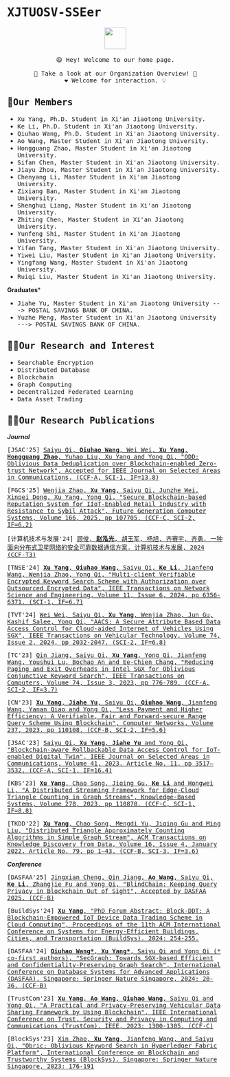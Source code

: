 # <samp>XJTUOSV-SSEer</samp>

<p align="center">
  <img src="https://user-images.githubusercontent.com/5679180/79618120-0daffb80-80be-11ea-819e-d2b0fa904d07.gif" width="50px">
  <br><br />
  <samp>
    😆 Hey! Welcome to our home page.
    <br />
    <br /> 🍉 Take a look at our Organization Overview!  🌱
    <br /> ❤️ Welcome for interaction. 💡
    <br /> 
  </samp>
</p>



## 🧙<samp>Our Members</samp>
* <samp>Xu Yang, Ph.D. Student in Xi'an Jiaotong University.</samp>
* <samp>Ke Li, Ph.D. Student in Xi'an Jiaotong University.</samp>
* <samp>Qiuhao Wang, Ph.D. Student in Xi'an Jiaotong University.</samp>
* <samp>Ao Wang, Master Student in Xi'an Jiaotong University.</samp>
* <samp>Hongguang Zhao, Master Student in Xi'an Jiaotong University.</samp>
* <samp>Sifan Chen, Master Student in Xi'an Jiaotong University.</samp>
* <samp>Jiayu Zhou, Master Student in Xi'an Jiaotong University.</samp>
* <samp>Chenyang Li, Master Student in Xi'an Jiaotong University.</samp>
* <samp>Zixiang Ban, Master Student in Xi'an Jiaotong University.</samp>
* <samp>Shenghui Liang, Master Student in Xi'an Jiaotong University.</samp>
* <samp>Zhiting Chen, Master Student in Xi'an Jiaotong University.</samp>
* <samp>Yunfeng Shi, Master Student in Xi'an Jiaotong University.</samp>
* <samp>Yifan Tang, Master Student in Xi'an Jiaotong University.</samp>
* <samp>Yiwei Liu, Master Student in Xi'an Jiaotong University.</samp>
* <samp>Yingfang Wang, Master Student in Xi'an Jiaotong University.</samp>
* <samp>Ruiqi Liu, Master Student in Xi'an Jiaotong University.</samp>

**Graduates***

* <samp>Jiahe Yu, Master Student in Xi'an Jiaotong University ---> POSTAL SAVINGS BANK OF CHINA.</samp>
* <samp>Yuzhe Meng, Master Student in Xi'an Jiaotong University ---> POSTAL SAVINGS BANK OF CHINA.</samp>

## 🙋‍♀️<samp>Our Research and Interest</samp>

* <samp>Searchable Encryption</samp>
* <samp>Distributed Database</samp>
* <samp>Blockchain</samp>
* <samp>Graph Computing</samp>
* <samp>Decentralized Federated Learning</samp>
* <samp>Data Asset Trading</samp>

## 👩‍💻<samp>Our Research Publications</samp>

***Journal***

<samp>[JSAC'25] [Saiyu Qi, **Qiuhao Wang**, Wei Wei, **Xu Yang**, **Hongguang Zhao**, Yuhao Liu, Xu Yang and Yong Qi, "ODD: Oblivious Data Deduplication over Blockchain-enabled Zero-trust Network", Accepted for IEEE Journal on Selected Areas in Communications. (CCF-A, SCI-1, IF=13.8)](https://...)</samp>

<samp>[FGCS'25] [Wenjia Zhao, **Xu Yang**, Saiyu Qi, Junzhe Wei, Xinpei Dong, Xu Yang, Yong Qi, "Secure Blockchain-based Reputation System for IIoT-Enabled Retail Industry with Resistance to Sybil Attack", Future Generation Computer Systems, Volume 166, 2025. pp 107705. (CCF-C, SCI-2, IF=6.2)](https://www.sciencedirect.com/science/article/pii/S0167739X24006691?via%3Dihub)</samp>

<samp>[计算机技术与发展'24] [顾俊, **赵泓光**, 胡玉军, 杨旭, 齐赛宇, 齐勇. 一种面向分布式卫星网络的安全可靠数据通信方案. 计算机技术与发展, 2024 (CCF-T3)](https:...)</samp>

<samp>[TNSE'24] [**Xu Yang**, **Qiuhao Wang**, Saiyu Qi, **Ke Li**, Jianfeng Wang, Wenjia Zhao, Yong Qi, "Multi-client Verifiable Encrypted Keyword Search Scheme with Authorization over Outsourced Encrypted Data", IEEE Transactions on Network Science and Engineering, Volume 11, Issue 6, 2024, pp 6356-6371. (SCI-1, IF=6.7)](https://ieeexplore.ieee.org/document/10643298)</samp>

<samp>[TVT'24] [Wei Wei, Saiyu Qi, **Xu Yang**, Wenjia Zhao, Jun Gu, Kashif Salee, Yong Qi, "AACS: A Secure Attribute Based Data Access Control for Cloud-aided Internet of Vehicles Using SGX", IEEE Transactions on Vehicular Technology, Volume 74, Issue 2, 2024, pp 2032-2047. (SCI-2, IF=6.8)](https://ieeexplore.ieee.org/document/10645317)</samp>

<samp>[TC'23] [Qin Jiang, Saiyu Qi, **Xu Yang**, Yong Qi, Jianfeng Wang, Youshui Lu, Bochao An and Ee-Chien Chang, "Reducing Paging and Exit Overheads in Intel SGX for Oblivious Conjunctive Keyword Search", IEEE Transactions on Computers, Volume 74, Issue 3, 2023, pp 776-789.  (CCF-A, SCI-2, IF=3.7)](https://ieeexplore.ieee.org/document/10141866)</samp>

<samp>[CN'23] [**Xu Yang**, **Jiahe Yu**, Saiyu Qi, **Qiuhao Wang**, Jianfeng Wang, Yanan Qiao and Yong Qi, "Less Payment and Higher Efficiency: A Verifiable, Fair and Forward-secure Range Query Scheme Using Blockchain", Computer Networks, Volume 237, 2023. pp 110108. (CCF-B, SCI-2, IF=5.6)](https://www.sciencedirect.com/science/article/pii/S1389128623005534?via%3Dihub)</samp>

<samp>[JSAC'23] [Saiyu Qi, **Xu Yang**, **Jiahe Yu** and Yong Qi, "Blockchain-aware Rollbackable Data Access Control for IoT-enabled Digital Twin", IEEE Journal on Selected Areas in Communications, Volume 41, 2023. Article No. 11, pp 3517–3532. (CCF-A, SCI-1, IF=16.4)](https://ieeexplore.ieee.org/abstract/document/10239228)</samp>

<samp>[KBS'23] [**Xu Yang**, Chao Song, Jiqing Gu, **Ke Li** and Hongwei Li, "A Distributed Streaming Framework for Edge-Cloud Triangle Counting in Graph Streams", Knowledge-Based Systems, Volume 278, 2023. pp 110878.  (CCF-C, SCI-1, IF=8.8)](https://www.sciencedirect.com/science/article/pii/S0950705123006287?via%3Dihub)</samp>

<samp>[TKDD'22] [**Xu Yang**, Chao Song, Mengdi Yu, Jiqing Gu and Ming Liu, "Distributed Triangle Approximately Counting Algorithms in Simple Graph Stream", ACM Transactions on Knowledge Discovery from Data, Volume 16, Issue 4, January 2022. Article No. 79, pp 1–43. (CCF-B, SCI-3, IF=3.6)](https://dl.acm.org/doi/10.1145/3494562)</samp>

***Conference***

<samp>[DASFAA'25] [Jingxian Cheng, Qin Jiang, **Ao Wang**, Saiyu Qi, **Ke Li**, Zhangjie Fu and Yong Qi, "BlindChain: Keeping Query Privacy in Blockchain Out of Sight", Accepted by DASFAA 2025. (CCF-B)](https://...)</samp>

<samp>[BuildSys'24] [**Xu Yang**, "PhD Forum Abstract: Block-DDT: A Blockchain-Empowered IoT Device Data Trading Scheme in Cloud Computing", Proceedings of the 11th ACM International Conference on Systems for Energy-Efficient Buildings, Cities, and Transportation (BuildSys). 2024: 254-255.](https://dl.acm.org/doi/abs/10.1145/3671127.3699684)</samp>

<samp>[DASFAA'24] [**Qiuhao Wang\***, **Xu Yang\***, Saiyu Qi and Yong Qi  (\* co-first authors), "SecGraph: Towards SGX-based Efficient and Confidentiality-Preserving Graph Search", International Conference on Database Systems for Advanced Applications (DASFAA). Singapore: Springer Nature Singapore, 2024: 20-36. (CCF-B)](https://doi.org/10.1007/978-981-97-5562-2_2)</samp>

<samp>[TrustCom'23] [**Xu Yang**, **Ao Wang**, **Qiuhao Wang**, Saiyu Qi and Yong Qi, "A Practical and Privacy-Preserving Vehicular Data Sharing Framework by Using Blockchain", IEEE International Conference on Trust, Security and Privacy in Computing and Communications (TrustCom). IEEE, 2023: 1300-1305. (CCF-C)](https://ieeexplore.ieee.org/document/10538824)</samp>

<samp>[BlockSys'23] [Xin Zhao, **Xu Yang**, Jianfeng Wang, and Saiyu Qi, "Obric: Oblivious Keyword Search in Hyperledger Fabric Platform", International Conference on Blockchain and Trustworthy Systems (BlockSys). Singapore: Springer Nature Singapore, 2023: 176-191](https://link.springer.com/chapter/10.1007/978-981-99-8104-5_14)</samp>


